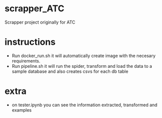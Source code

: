 # scrapper_ATC
Scrapper project originally for ATC

# instructions
- Run docker_run.sh it will automatically create image with the necesary requirements.
- Run pipeline.sh it will run the spider, transform and load the data to a sample database and also creates csvs for each db table

# extra
- on tester.ipynb you can see the information extracted, transformed and examples
